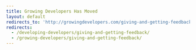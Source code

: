 ```yaml
---
title: Growing Developers Has Moved
layout: default
redirects_to: 'http://growingdevelopers.com/giving-and-getting-feedback/'
redirects:
  - /developing-developers/giving-and-getting-feedback/
  - /growing-developers/giving-and-getting-feedback/
---
```

